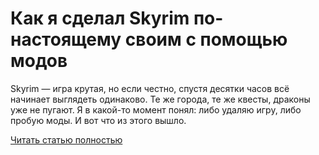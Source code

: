 # Как я сделал Skyrim по-настоящему своим с помощью модов



Skyrim — игра крутая, но если честно, спустя десятки часов всё начинает выглядеть одинаково. Те же города, те же квесты, драконы уже не пугают. Я в какой-то момент понял: либо удаляю игру, либо пробую моды. И вот что из этого вышло.

[Читать статью полностью](https://xyberbara.com/gaming/zachem-ispolzovat-mody-v-skyrim/)

